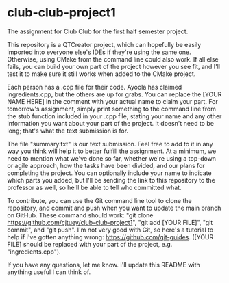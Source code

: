 # club-club-project1
The assignment for Club Club for the first half semester project. 

This repository is a QTCreator project, which can hopefully be easily imported into everyone else's IDEs if they're using the same one. Otherwise, using CMake from the command line could also work. If all else fails, you can build your own part of the project however you see fit, and I'll test it to make sure it still works when added to the CMake project. 

Each person has a .cpp file for their code. Ayoola has claimed ingredients.cpp, but the others are up for grabs. You can replace the [YOUR NAME HERE] in the comment with your actual name to claim your part. For tomorrow's assignment, simply print something to the command line from the stub function included in your .cpp file, stating your name and any other information you want about your part of the project. It doesn't need to be long; that's what the text submission is for. 

The file "summary.txt" is our text submission. Feel free to add to it in any way you think will help it to better fulfill the assignment. At a minimum, we need to mention what we've done so far, whether we're using a top-down or agile approach, how the tasks have been divided, and our plans for completing the project. You can optionally include your name to indicate which parts you added, but I'll be sending the link to this repository to the professor as well, so he'll be able to tell who committed what. 

To contribute, you can use the Git command line tool to clone the repository, and commit and push when you want to update the main branch on GitHub. These command should work: "git clone https://github.com/cjtuey/club-club-project1", "git add [YOUR FILE]", "git commit", and "git push". I'm not very good with Git, so here's a tutorial to help if I've gotten anything wrong: https://github.com/git-guides. ([YOUR FILE] should be replaced with your part of the project, e.g. "ingredients.cpp").

If you have any questions, let me know. I'll update this README with anything useful I can think of. 